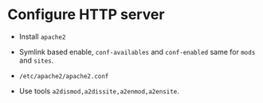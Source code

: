 # Configure HTTP server

- Install `apache2`
- Symlink based enable, `conf-availables` and `conf-enabled` same for `mods` and `sites`.
- `/etc/apache2/apache2.conf`

- Use tools `a2dismod,a2dissite,a2enmod,a2ensite`.

